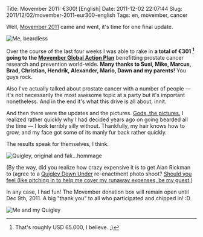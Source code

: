 Title: Movember 2011: €300! [English]
Date: 2011-12-02 22:07:44
Slug: 2011/12/02/movember-2011-eur300-english
Tags: en, movember, cancer


Well, [Movember 2011][1] came and went, it's time for one final update.

![Me, beardless][2]

Over the course of the last four weeks I was able to rake in **a total of €301
[^1] going to the [Movember Global Action Plan][4]** benefitting prostate
cancer research and prevention world-wide. **Many thanks to Susi, Mike,
Marcus, Brad, Christian, Hendrik, Alexander, Mario, Dawn and my parents!** You
guys rock.

Also I've actually talked about prostate cancer with a number of people — it's
not necessarily the most awesome topic at a party but it's important
nonetheless. And in the end it's what this drive is all about, innit.

And then there were the updates and the pictures. [Gods, the pictures.][5] I
realized rather quickly why I had decided years ago on going bearded all the
time — I look terribly silly without. Thankfully, my hair knows how to grow,
and my face got some of its manly fur back rather quickly.

The results speak for themselves, I think.

![Quigley, original and fak…hommage][6]

(By the way, did you realize how crazy expensive it is to get Alan Rickman to
(agree to a [Quigley Down Under][7] re-enactment photo shoot? [Should you feel
(like pitching in to help me cover my runaway expenses, be my guest.][8])

In any case, I had fun! The Movember donation box will remain open until Dec
9th, 2011. A big "thank you" to all who participated and chipped in! :D

![Me and my Quigley][9]


[^1]: That's roughly USD 65.000, I believe. ;)

   [1]: http://blog.zottmann.org/post/12193484608/movember-2011-deutsch
   [2]: http://farm7.staticflickr.com/6224/6308780220_564bcba7ac_m.jpg
   [3]: #fn:p13645781220-1
   [4]: http://be.movember.com/en/campaign/nesp/mens-health/
   [5]: http://www.flickr.com/photos/czottmann/sets/72157628027245330/
   [6]: http://farm8.staticflickr.com/7150/6442021525_5ef1914d9a_z.jpg
   [7]: http://www.imdb.com/title/tt0102744/
   [8]: http://mobro.co/czottmann
   [9]: http://farm8.staticflickr.com/7174/6441129339_61fe8567f4_m.jpg
   [10]: #fnref:p13645781220-1
